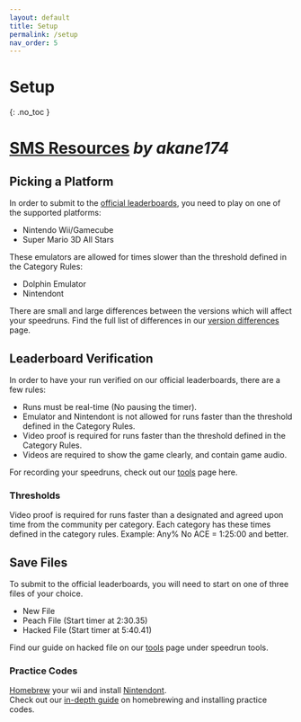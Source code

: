 ```yaml
---
layout: default
title: Setup
permalink: /setup
nav_order: 5
---
```


# Setup
{: .no_toc }

# [SMS Resources](https://docs.google.com/document/d/1pudLEd6H__KUzDDAdVJedNK3l58ILNB3haZj73uhHzg/edit) *by akane174*  

## Picking a Platform
In order to submit to the [official leaderboards](https://www.speedrun.com/sms), you need to play on one of the supported platforms:

- Nintendo Wii/Gamecube
- Super Mario 3D All Stars

These emulators are allowed for times slower than the threshold defined in the Category Rules:

- Dolphin Emulator
- Nintendont

There are small and large differences between the versions which will affect your speedruns. Find the full list of differences in our [version differences](https://smscommunity.notion.site/Version-Differences-a2da9d8b0b33445a9f361d633f38e969) page.

## Leaderboard Verification
In order to have your run verified on our official leaderboards, there are a few rules:
- Runs must be real-time (No pausing the timer).
- Emulator and Nintendont is not allowed for runs faster than the threshold defined in the Category Rules.
- Video proof is required for runs faster than the threshold defined in the Category Rules.
- Videos are required to show the game clearly, and contain game audio.

For recording your speedruns, check out our [tools](https://smscommunity.github.io/sms-guide/tools) page here.

### Thresholds
Video proof is required for runs faster than a designated and agreed upon time from the community per category. Each category has these times defined in the category rules. Example: Any% No ACE = 1:25:00 and better.

## Save Files
To submit to the official leaderboards, you will need to start on one of three files of your choice.
- New File
- Peach File (Start timer at 2:30.35)
- Hacked File (Start timer at 5:40.41)

Find our guide on hacked file on our [tools](https://smscommunity.github.io/sms-guide/tools#speedrun-tools) page under speedrun tools.

### Practice Codes
[Homebrew](https://wii.hacks.guide/) your wii and install [Nintendont](https://zint.ch/NintendontPackager/).  
Check out our [in-depth guide](https://gct.zint.ch/guide.html) on homebrewing and installing practice codes.
